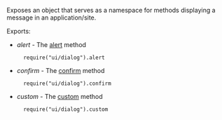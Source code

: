 Exposes an object that serves as a namespace for methods displaying a message in an application/site.

Exports:

- *alert* - The [alert](/api-reference/50%20Common/utils/ui/dialog/3%20Methods/alert(message_title).md '/Documentation/ApiReference/Common/utils/ui/dialog/Methods/#alertmessage_title') method

        require("ui/dialog").alert

- *confirm* - The [confirm](/api-reference/50%20Common/utils/ui/dialog/3%20Methods/confirm(message_title).md '/Documentation/ApiReference/Common/utils/ui/dialog/Methods/#confirmmessage_title') method

        require("ui/dialog").confirm

- *custom* - The [custom](/api-reference/50%20Common/utils/ui/dialog/3%20Methods/custom(options).md '/Documentation/ApiReference/Common/utils/ui/dialog/Methods/#customoptions') method

        require("ui/dialog").custom

